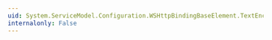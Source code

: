 ```yaml
---
uid: System.ServiceModel.Configuration.WSHttpBindingBaseElement.TextEncoding
internalonly: False
---
```


